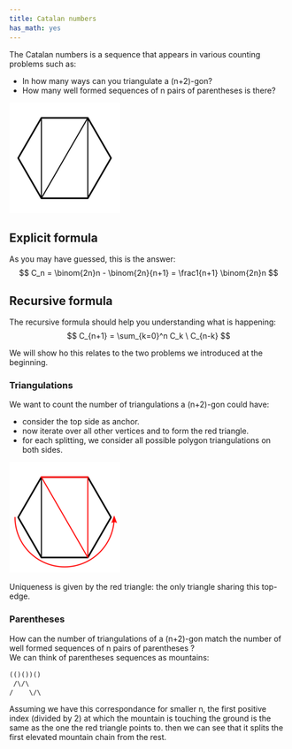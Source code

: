 ```yaml
---
title: Catalan numbers
has_math: yes
---
```


The Catalan numbers is a sequence that appears in various counting problems
such as:

- In how many ways can you triangulate a (n+2)-gon?
- How many well formed sequences of n pairs of parentheses is there?

![hex-triangulation](/res/cat1.png)

## Explicit formula

As you may have guessed, this is the answer:
$$
C_n = \binom{2n}n - \binom{2n}{n+1} = \frac1{n+1} \binom{2n}n
$$

## Recursive formula

The recursive formula should help you understanding what is happening:
$$
C_{n+1} = \sum_{k=0}^n C_k \ C_{n-k}
$$

We will show ho this relates to the two problems we introduced at the beginning.

### Triangulations

We want to count the number of triangulations a (n+2)-gon could have:

- consider the top side as anchor.
- now iterate over all other vertices and to form the red triangle.
- for each splitting, we consider all possible polygon
  triangulations on both sides.

![red-triangulation](/res/cat2.png)

Uniqueness is given by the red triangle: the only triangle sharing this top-edge.

### Parentheses

How can the number of triangulations of a (n+2)-gon
match the number of well formed
sequences of n pairs of parentheses ?  
We can think of parentheses sequences as mountains:
```
(()())()
 /\/\ 
/    \/\
```
Assuming we have this correspondance for smaller n,
the first positive index (divided by 2) at which the mountain
is touching the ground is the same as the one the red triangle
points to. then we can see that it splits the first elevated
mountain chain from the rest.
